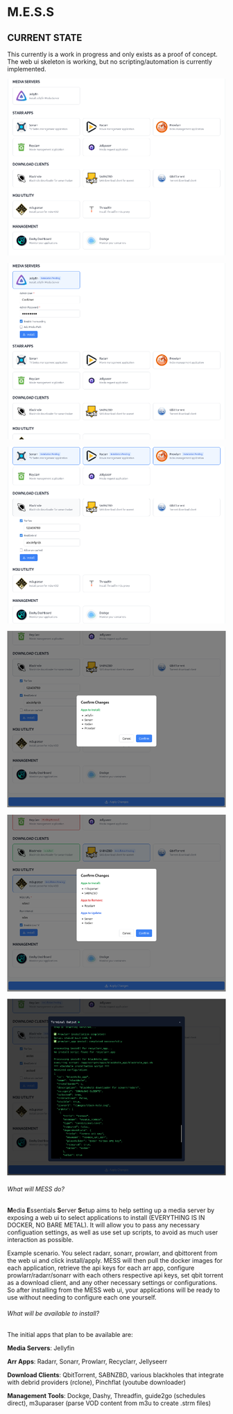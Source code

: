 # **M.E.S.S**

## CURRENT STATE

This currently is a work in progress and only exists as a proof of concept. The web ui skeleton is working, but no scripting/automation is currently implemented.



![i](./imgs/full_page.png)

![](./imgs/jelly_install.png)

![](./imgs/arr_install.png)

![](./imgs/confirm.png)

![](./imgs/updateremove.png)

![](./imgs/terminal.png)

###### What will MESS do?

**M**edia **E**ssentials **S**erver **S**etup aims to help setting up a media server by exposing a web ui to select applications to install (EVERYTHING IS IN DOCKER, NO BARE METAL). It will allow you to pass any necessary configuation settings, as well as use set up scripts, to avoid as much user interaction as possible.

Example scenario. You select radarr, sonarr, prowlarr, and qbittorent from the web ui and click install/apply. MESS will then pull the docker images for each application, retrieve the api keys for each arr app, configure prowlarr/radarr/sonarr with each others respective api keys, set qbit torrent as a download client, and any other necessary settings or configurations. So after installing from the MESS web ui, your applications will be ready to use without needing to configure each one yourself.

###### What will be available to install?

The initial apps that plan to be available are:

**Media Servers**: Jellyfin

**Arr Apps**: Radarr, Sonarr, Prowlarr, Recyclarr, Jellyseerr

**Download Clients**: QbitTorrent, SABNZBD, various blackholes that integrate with debrid providers (rclone), Pinchflat (youtube downloader)

**Management Tools**: Dockge, Dashy, Threadfin, guide2go (schedules direct), m3uparaser (parse VOD content from m3u to create .strm files)


